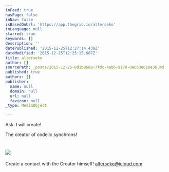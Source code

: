 ```yaml
---
inFeed: true
hasPage: false
inNav: false
isBasedOnUrl: 'https://app.thegrid.io/alterseko'
inLanguage: null
starred: true
keywords: []
description: ''
datePublished: '2015-12-25T12:27:14.439Z'
dateModified: '2015-12-25T12:25:15.687Z'
title: alterseko
author: []
sourcePath: _posts/2015-12-25-8d1b8688-7fdc-4ab6-9178-0a6b3e610e36.md
published: true
authors: []
publisher:
  name: null
  domain: null
  url: null
  favicon: null
_type: MediaObject

---
```

Ask. I will create!

The creator of codelic synchrons!

# ![](https://s3-us-west-2.amazonaws.com/the-grid-img/p/7ae9d7ced326b2621151e6b0f3dcf171e00fedb4.png)

Create a contact with the Creator himself! [alterseko@icloud.com][0]

[0]: mailto:alterseko@icloud.com